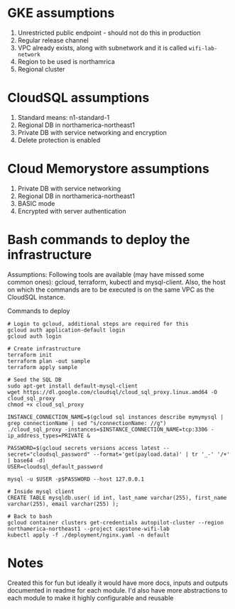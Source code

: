 # GKE assumptions
1. Unrestricted public endpoint - should not do this in production
2. Regular release channel
3. VPC already exists, along with subnetwork and it is called `wifi-lab-network`
4. Region to be used is northamrica
5. Regional cluster


# CloudSQL assumptions
1. Standard means: n1-standard-1
2. Regional DB in northamerica-northeast1
3. Private DB with service networking and encryption
4. Delete protection is enabled

# Cloud Memorystore assumptions
1. Private DB with service networking
2. Regional DB in northamerica-northeast1
3. BASIC mode
4. Encrypted with server authentication

# Bash commands to deploy the infrastructure

Assumptions:
Following tools are available (may have missed some common ones): gcloud, terraform, kubectl and mysql-client. Also, the host on which the commands are to be executed is on the same VPC as the CloudSQL instance.

Commands to deploy
```
# Login to gcloud, additional steps are required for this
gcloud auth application-default login
gcloud auth login

# Create infrastructure
terraform init
terraform plan -out sample
terraform apply sample

# Seed the SQL DB 
sudo apt-get install default-mysql-client
wget https://dl.google.com/cloudsql/cloud_sql_proxy.linux.amd64 -O cloud_sql_proxy
chmod +x cloud_sql_proxy

INSTANCE_CONNECTION_NAME=$(gcloud sql instances describe mymymysql | grep connectionName | sed "s/connectionName: //g")
./cloud_sql_proxy -instances=$INSTANCE_CONNECTION_NAME=tcp:3306 -ip_address_types=PRIVATE &

PASSWORD=$(gcloud secrets versions access latest --secret="cloudsql_password" --format='get(payload.data)' | tr '_-' '/+' | base64 -d)
USER=cloudsql_default_password

mysql -u $USER -p$PASSWORD --host 127.0.0.1

# Inside mysql client
CREATE TABLE mysqldb.user( id int, last_name varchar(255), first_name varchar(255), email varchar(255) );

# Back to bash
gcloud container clusters get-credentials autopilot-cluster --region northamerica-northeast1 --project capstone-wifi-lab
kubectl apply -f ./deployment/nginx.yaml -n default
```
# Notes
Created this for fun but ideally it would have more docs, inputs and outputs documented in readme for each module. 
I'd also have more abstractions to each module to make it highly configurable and reusable 
